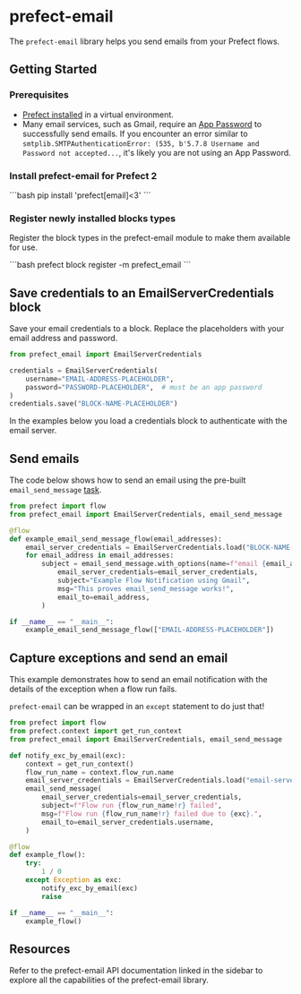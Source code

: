 # prefect-email

The `prefect-email` library helps you send emails from your Prefect flows.

## Getting Started

### Prerequisites

- [Prefect installed](/getting-started/installation/) in a virtual environment.
- Many email services, such as Gmail, require an [App Password](https://support.google.com/accounts/answer/185833) to successfully send emails.
    If you encounter an error similar to `smtplib.SMTPAuthenticationError: (535, b'5.7.8 Username and Password not accepted...`, it's likely you are not using an App Password.

### Install prefect-email for Prefect 2

<div class = "terminal">
```bash
pip install 'prefect[email]<3'
```
</div>

### Register newly installed blocks types

Register the block types in the prefect-email module to make them available for use.

<div class = "terminal">
```bash
prefect block register -m prefect_email
```
</div>

## Save credentials to an EmailServerCredentials block

Save your email credentials to a block.
Replace the placeholders with your email address and password.

```python
from prefect_email import EmailServerCredentials

credentials = EmailServerCredentials(
    username="EMAIL-ADDRESS-PLACEHOLDER",
    password="PASSWORD-PLACEHOLDER",  # must be an app password
)
credentials.save("BLOCK-NAME-PLACEHOLDER")
```

In the examples below you load a credentials block to authenticate with the email server.

## Send emails

The code below shows how to send an email using the pre-built `email_send_message` [task](https://docs.prefect.io/latest/concepts/tasks/).

```python
from prefect import flow
from prefect_email import EmailServerCredentials, email_send_message

@flow
def example_email_send_message_flow(email_addresses):
    email_server_credentials = EmailServerCredentials.load("BLOCK-NAME-PLACEHOLDER")
    for email_address in email_addresses:
        subject = email_send_message.with_options(name=f"email {email_address}").submit(
            email_server_credentials=email_server_credentials,
            subject="Example Flow Notification using Gmail",
            msg="This proves email_send_message works!",
            email_to=email_address,
        )

if __name__ == "__main__":
    example_email_send_message_flow(["EMAIL-ADDRESS-PLACEHOLDER"])
```

## Capture exceptions and send an email

This example demonstrates how to send an email notification with the details of the exception when a flow run fails.

`prefect-email` can be wrapped in an `except` statement to do just that!

```python
from prefect import flow
from prefect.context import get_run_context
from prefect_email import EmailServerCredentials, email_send_message

def notify_exc_by_email(exc):
    context = get_run_context()
    flow_run_name = context.flow_run.name
    email_server_credentials = EmailServerCredentials.load("email-server-credentials")
    email_send_message(
        email_server_credentials=email_server_credentials,
        subject=f"Flow run {flow_run_name!r} failed",
        msg=f"Flow run {flow_run_name!r} failed due to {exc}.",
        email_to=email_server_credentials.username,
    )

@flow
def example_flow():
    try:
        1 / 0
    except Exception as exc:
        notify_exc_by_email(exc)
        raise

if __name__ == "__main__":
    example_flow()
```

## Resources

Refer to the prefect-email API documentation linked in the sidebar to explore all the capabilities of the prefect-email library.
